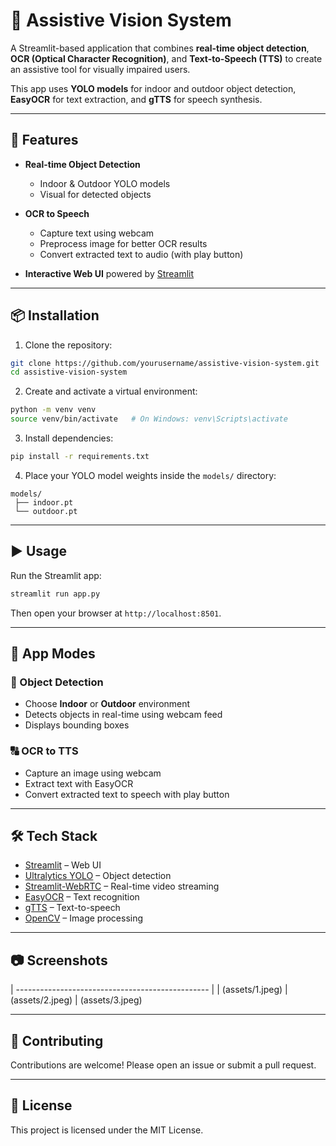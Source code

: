 # 🧠 Assistive Vision System

A Streamlit-based application that combines **real-time object detection**, **OCR (Optical Character Recognition)**, and **Text-to-Speech (TTS)** to create an assistive tool for visually impaired users.

This app uses **YOLO models** for indoor and outdoor object detection, **EasyOCR** for text extraction, and **gTTS** for speech synthesis.

---

## 🚀 Features

* **Real-time Object Detection**

  * Indoor & Outdoor YOLO models
  * Visual for detected objects

* **OCR to Speech**

  * Capture text using webcam
  * Preprocess image for better OCR results
  * Convert extracted text to audio (with play button)

* **Interactive Web UI** powered by [Streamlit](https://streamlit.io)

---

## 📦 Installation

1. Clone the repository:

```bash
git clone https://github.com/yourusername/assistive-vision-system.git
cd assistive-vision-system
```

2. Create and activate a virtual environment:

```bash
python -m venv venv
source venv/bin/activate   # On Windows: venv\Scripts\activate
```

3. Install dependencies:

```bash
pip install -r requirements.txt
```

4. Place your YOLO model weights inside the `models/` directory:

```
models/
 ├── indoor.pt
 └── outdoor.pt
```

---

## ▶️ Usage

Run the Streamlit app:

```bash
streamlit run app.py
```

Then open your browser at `http://localhost:8501`.

---

## 📖 App Modes

### 🧍 Object Detection

* Choose **Indoor** or **Outdoor** environment
* Detects objects in real-time using webcam feed
* Displays bounding boxes

### 🔠 OCR to TTS

* Capture an image using webcam
* Extract text with EasyOCR
* Convert extracted text to speech with play button

---

## 🛠️ Tech Stack

* [Streamlit](https://streamlit.io) – Web UI
* [Ultralytics YOLO](https://github.com/ultralytics/ultralytics) – Object detection
* [Streamlit-WebRTC](https://github.com/whitphx/streamlit-webrtc) – Real-time video streaming
* [EasyOCR](https://github.com/JaidedAI/EasyOCR) – Text recognition
* [gTTS](https://github.com/pndurette/gTTS) – Text-to-speech
* [OpenCV](https://opencv.org) – Image processing

---

## 📷 Screenshots

| ------------------------------------------------ |
| (assets/1.jpeg)
| (assets/2.jpeg)
| (assets/3.jpeg)

---

## 🤝 Contributing

Contributions are welcome! Please open an issue or submit a pull request.

---

## 📜 License

This project is licensed under the MIT License.
